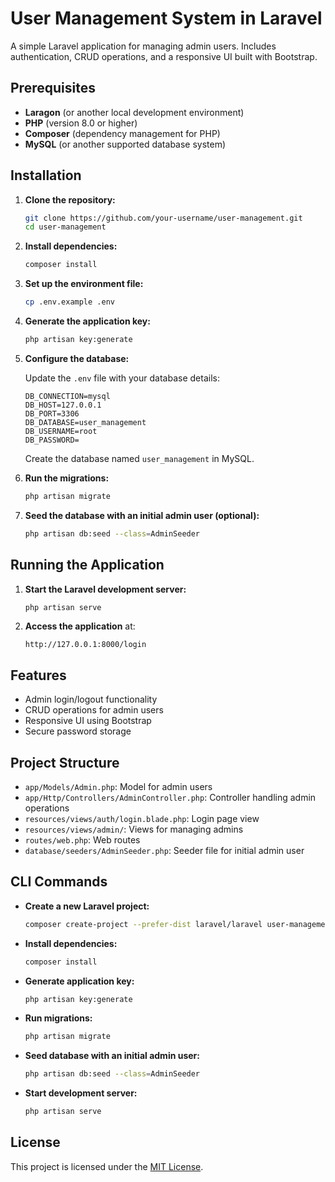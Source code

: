 # User Management System in Laravel

A simple Laravel application for managing admin users. Includes authentication, CRUD operations, and a responsive UI built with Bootstrap.

## Prerequisites

- **Laragon** (or another local development environment)
- **PHP** (version 8.0 or higher)
- **Composer** (dependency management for PHP)
- **MySQL** (or another supported database system)

## Installation

1. **Clone the repository:**

    ```bash
    git clone https://github.com/your-username/user-management.git
    cd user-management
    ```

2. **Install dependencies:**

    ```bash
    composer install
    ```

3. **Set up the environment file:**

    ```bash
    cp .env.example .env
    ```

4. **Generate the application key:**

    ```bash
    php artisan key:generate
    ```

5. **Configure the database:**

    Update the `.env` file with your database details:

    ```plaintext
    DB_CONNECTION=mysql
    DB_HOST=127.0.0.1
    DB_PORT=3306
    DB_DATABASE=user_management
    DB_USERNAME=root
    DB_PASSWORD=
    ```

    Create the database named `user_management` in MySQL.

6. **Run the migrations:**

    ```bash
    php artisan migrate
    ```

7. **Seed the database with an initial admin user (optional):**

    ```bash
    php artisan db:seed --class=AdminSeeder
    ```

## Running the Application

1. **Start the Laravel development server:**

    ```bash
    php artisan serve
    ```

2. **Access the application** at:

    ```
    http://127.0.0.1:8000/login
    ```

## Features

- Admin login/logout functionality
- CRUD operations for admin users
- Responsive UI using Bootstrap
- Secure password storage

## Project Structure

- `app/Models/Admin.php`: Model for admin users
- `app/Http/Controllers/AdminController.php`: Controller handling admin operations
- `resources/views/auth/login.blade.php`: Login page view
- `resources/views/admin/`: Views for managing admins
- `routes/web.php`: Web routes
- `database/seeders/AdminSeeder.php`: Seeder file for initial admin user

## CLI Commands

- **Create a new Laravel project:**
    ```bash
    composer create-project --prefer-dist laravel/laravel user-management
    ```

- **Install dependencies:**
    ```bash
    composer install
    ```

- **Generate application key:**
    ```bash
    php artisan key:generate
    ```

- **Run migrations:**
    ```bash
    php artisan migrate
    ```

- **Seed database with an initial admin user:**
    ```bash
    php artisan db:seed --class=AdminSeeder
    ```

- **Start development server:**
    ```bash
    php artisan serve
    ```

## License

This project is licensed under the [MIT License](LICENSE).

